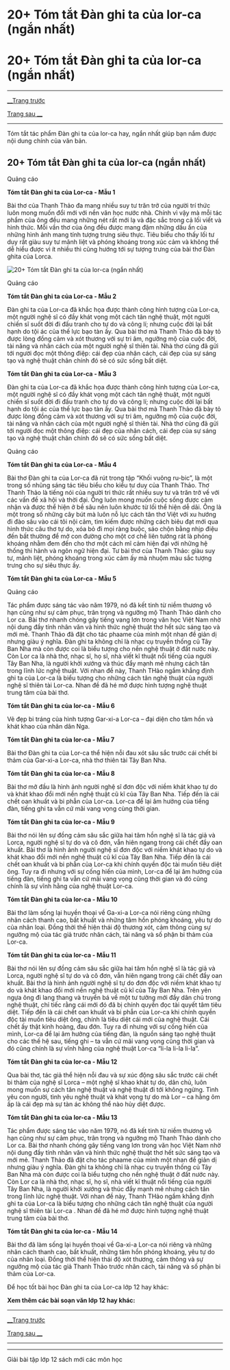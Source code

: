 # 20+ Tóm tắt Đàn ghi ta của lor-ca (ngắn nhất)

# 20+ Tóm tắt Đàn ghi ta của lor-ca (ngắn nhất)

* * *

[__Trang trước](https://vietjack.com/soan-van-lop-12/dan-ghi-ta-cua-lor-ca.jsp)

[Trang sau __](https://vietjack.com/soan-van-lop-12/dan-ghi-ta-cua-lor-ca.jsp)

* * *

Tóm tắt tác phẩm Đàn ghi ta của lor-ca hay, ngắn nhất giúp bạn nắm được nội dung chính của văn bản.

## 20+ Tóm tắt Đàn ghi ta của lor-ca (ngắn nhất)

Quảng cáo

**Tóm tắt Đàn ghi ta của Lor-ca - Mẫu 1**

Bài thơ của Thanh Thảo đa mang nhiều suy tư trăn trở của người trí thức luôn mong muốn đổi mới với nền văn học nước nhà. Chính vì vậy mà mỗi tác phẩm của ông đều mang những nét rất mới lạ và đặc sắc trong cả lối viết và hình thức. Mỗi vần thơ của ông đều được mang đậm những dấu ấn của những hình ảnh mang tính tượng trưng siêu thực. Tiêu biểu cho thấy lối tư duy rất giàu suy tư mãnh liệt và phóng khoáng trong xúc cảm và không thể dễ hiểu được vì ít nhiều thì cũng hướng tới sự tượng trưng của bài thơ Đàn ghita của Lorca.

![20+ Tóm tắt Đàn ghi ta của lor-ca \(ngắn nhất\)](https://vietjack.com/soan-van-lop-12/images/tom-tat-dan-ghi-ta-cua-lor-ca.PNG)

Quảng cáo

**Tóm tắt Đàn ghi ta của Lor-ca - Mẫu 2**

Đàn ghi ta của Lor-ca đã khắc họa được thành công hình tượng của Lor-ca, một người nghệ sĩ có đầy khát vọng một cách tân nghệ thuật, một người chiến sĩ suốt đời đi đấu tranh cho tự do và công lí; nhưng cuộc đời lại bất hạnh do tội ác của thế lực bạo tàn ấy. Qua bài thơ mà Thanh Thảo đã bày tỏ được lòng đồng cảm và xót thương với sự tri âm, ngưỡng mộ của cuộc đời, tài năng và nhân cách của một người nghệ sĩ thiên tài. Nhà thơ cũng đã gửi tới người đọc một thông điệp: cái đẹp của nhân cách, cái đẹp của sự sáng tạo và nghệ thuật chân chính đó sẽ có sức sống bất diệt.

**Tóm tắt Đàn ghi ta của Lor-ca - Mẫu 3**

Đàn ghi ta của Lor-ca đã khắc họa được thành công hình tượng của Lor-ca, một người nghệ sĩ có đầy khát vọng một cách tân nghệ thuật, một người chiến sĩ suốt đời đi đấu tranh cho tự do và công lí; nhưng cuộc đời lại bất hạnh do tội ác của thế lực bạo tàn ấy. Qua bài thơ mà Thanh Thảo đã bày tỏ được lòng đồng cảm và xót thương với sự tri âm, ngưỡng mộ của cuộc đời, tài năng và nhân cách của một người nghệ sĩ thiên tài. Nhà thơ cũng đã gửi tới người đọc một thông điệp: cái đẹp của nhân cách, cái đẹp của sự sáng tạo và nghệ thuật chân chính đó sẽ có sức sống bất diệt.

Quảng cáo

**Tóm tắt Đàn ghi ta của Lor-ca - Mẫu 4**

Bài thơ Đàn ghi ta của Lor-ca đã rút trong tập “Khối vuông ru-bic”, là một trong số nhũng sáng tác tiêu biểu cho kiểu tư duy của Thanh Thảo. Thơ Thanh Thảo là tiếng nói của người tri thức rất nhiều suy tư và trăn trở về với các vấn đề xã hội và thời đại. Ông luôn mong muốn cuộc sống được cảm nhận và được thể hiện ở bề sâu nên luôn khước từ lối thể hiện dễ dãi. Ông là một trong số những cây bút mà luôn nỗ lực cách tân thơ Việt với xu hướng đi đào sâu vào cái tôi nội cảm, tìm kiếm được những cách biêu đạt mới qua hình thức câu thơ tự do, xóa bỏ đi mọi ràng buộc, sáo chộn bằng nhịp điệu đến bất thường để mở con đường cho một cơ chế liên tưởng rát là phóng khoáng nhằm đem đến cho thơ một cách mĩ cảm hiện đại với những hệ thống thi hảnh và ngôn ngữ hiện đại. Tư bài thơ của Thanh Thảo: giàu suy tư, mãnh liệt, phóng khoáng trong xúc cảm ấy mà nhuộm màu sắc tượng trưng cho sự siêu thực ấy.

**Tóm tắt Đàn ghi ta của Lor-ca - Mẫu 5**

Quảng cáo

Tác phẩm được sáng tác vào năm 1979, nó đã kết tinh từ niềm thương vô hạn cũng như sự cảm phục, trân trọng và ngưỡng mộ Thanh Thảo dành cho Lor ca. Bài thơ nhanh chóng gây tiếng vang lơn trong văn học Việt Nam nhờ nội dung đầy tính nhân văn và hình thức nghệ thuật thơ hết sức sáng tạo và mới mẻ. Thanh Thảo đã đặt cho tác phaame của mình một nhan đề giản dị nhưng giàu ý nghĩa. Đàn ghi ta không chỉ là nhạc cụ truyền thống củ Tây Ban Nha mà còn được coi là biểu tượng cho nền nghệ thuật ở đất nước này. Còn Lor ca là nhà thơ, nhạc sĩ, họ sĩ, nhà viết kĩ thuật nổi tiếng của người Tây Ban Nha, là người khởi xướng và thúc đẩy mạnh mẽ nhưng cách tân trong lĩnh lức nghệ thuật. Với nhan đề này, Thanh THảo ngầm khẳng định ghi ta của Lor-ca là biểu tượng cho những cách tân nghệ thuật của người nghệ sĩ thiên tài Lor-ca. Nhan đề đã hé mở được hình tượng nghệ thuật trung tâm của bài thơ.

**Tóm tắt Đàn ghi ta của lor-ca - Mẫu 6**

Vẻ đẹp bi tráng của hình tượng Gar-xi-a Lor-ca – đại diện cho tâm hồn và khát khao của nhân dân Nga.

**Tóm tắt Đàn ghi ta của lor-ca - Mẫu 7**

Bài thơ Đàn ghi ta của Lor-ca thể hiện nỗi đau xót sâu sắc trước cái chết bi thảm của Gar-xi-a Lor-ca, nhà thơ thiên tài Tây Ban Nha.

**Tóm tắt Đàn ghi ta của lor-ca - Mẫu 8**

Bài thơ mở đầu là hình ảnh người nghệ sĩ đơn độc với niềm khát khao tự do và khát khao đổi mới nền nghệ thuật cũ kĩ của Tây Ban Nha. Tiếp đến là cái chết oan khuất và bi phẫn của Lor-ca. Lor-ca để lại âm hưởng của tiếng đàn, tiếng ghi ta vẫn cứ mãi vang vọng cùng thời gian.

**Tóm tắt Đàn ghi ta của lor-ca - Mẫu 9**

Bài thơ nói lên sự đồng cảm sâu sắc giữa hai tâm hồn nghệ sĩ là tác giả và Lorca, người nghệ sĩ tự do và cô đơn, vẫn hiên ngang trong cái chết đầy oan khuất. Bài thơ là hình ảnh người nghệ sĩ đơn độc với niềm khát khao tự do và khát khao đổi mới nền nghệ thuật cũ kĩ của Tây Ban Nha. Tiếp đến là cái chết oan khuất và bi phẫn của Lor-ca khi chính quyền độc tài muốn tiêu diệt ông. Tuy ra đi nhưng với sự cống hiến của mình, Lor-ca để lại âm hưởng của tiếng đàn, tiếng ghi ta vẫn cứ mãi vang vọng cũng thời gian và đó cũng chính là sự vĩnh hằng của nghệ thuật Lor-ca.

**Tóm tắt Đàn ghi ta của lor-ca - Mẫu 10**

Bài thơ làm sống lại huyền thoại về Ga-xi-a Lor-ca nói riêng cùng những nhân cách thanh cao, bất khuất và những tâm hồn phóng khoáng, yêu tự do của nhân loại. Đồng thời thể hiện thái độ thương xót, cảm thông cùng sự ngưỡng mộ của tác giả trước nhân cách, tài năng và số phận bi thảm của Lor-ca.

**Tóm tắt Đàn ghi ta của lor-ca - Mẫu 11**

Bài thơ nói lên sự đồng cảm sâu sắc giữa hai tâm hồn nghệ sĩ là tác giả và Lorca, người nghệ sĩ tự do và cô đơn, vẫn hiên ngang trong cái chết đầy oan khuất. Bài thơ là hình ảnh người nghệ sĩ tự do đơn độc với niềm khát khao tự do và khát khao đổi mới nền nghệ thuật cũ kĩ của Tây Ban Nha. Trên yên ngựa ông đi lang thang và truyền bá về một tư tưởng mới đầy dân chủ trong nghệ thuật, chỉ tiếc rằng cái mới đó đã bị chính quyền đọc tài quyết tâm tiêu diệt. Tiếp đến là cái chết oan khuất và bi phẫn của Lor-ca khi chính quyền độc tài muốn tiêu diệt ông, chính là tiêu diệt cái mới của nghệ thuật. Cái chết ấy thật kinh hoàng, đau đớn. Tuy ra đi nhưng với sự cống hiến của mình, Lor-ca để lại âm hưởng của tiếng đàn, là nguồn sáng tạo nghệ thuật cho các thế hệ sau, tiếng ghi – ta vẫn cứ mãi vang vọng cũng thời gian và đó cũng chính là sự vĩnh hằng của nghệ thuật Lor-ca “li-la li-la li-la”.

**Tóm tắt Đàn ghi ta của lor-ca - Mẫu 12**

Qua bài thơ, tác giả thể hiện nỗi đau và sự xúc động sâu sắc trước cái chết bi thảm của nghệ sĩ Lorca – một nghệ sĩ khao khát tự do, dân chủ, luôn mong muốn sự cách tân nghệ thuật và nghệ thuật đi tới không ngừng. Tình yêu con người, tình yêu nghệ thuật và khát vọng tự do mà Lor – ca hằng ôm ấp là cái đẹp mà sự tàn ác không thể nào hủy diệt được.

**Tóm tắt Đàn ghi ta của lor-ca - Mẫu 13**

Tác phẩm được sáng tác vào năm 1979, nó đã kết tinh từ niềm thương vô hạn cũng như sự cảm phục, trân trọng và ngưỡng mộ Thanh Thảo dành cho Lor ca. Bài thơ nhanh chóng gây tiếng vang lơn trong văn học Việt Nam nhờ nội dung đầy tính nhân văn và hình thức nghệ thuật thơ hết sức sáng tạo và mới mẻ. Thanh Thảo đã đặt cho tác phaame của mình một nhan đề giản dị nhưng giàu ý nghĩa. Đàn ghi ta không chỉ là nhạc cụ truyền thống củ Tây Ban Nha mà còn được coi là biểu tượng cho nền nghệ thuật ở đất nước này. Còn Lor ca là nhà thơ, nhạc sĩ, họ sĩ, nhà viết kĩ thuật nổi tiếng của người Tây Ban Nha, là người khởi xướng và thúc đẩy mạnh mẽ nhưng cách tân trong lĩnh lức nghệ thuật. Với nhan đề này, Thanh THảo ngầm khẳng định ghi ta của Lor-ca là biểu tượng cho những cách tân nghệ thuật của người nghệ sĩ thiên tài Lor-ca . Nhan đề đã hé mở được hình tượng nghệ thuật trung tâm của bài thơ.

**Tóm tắt Đàn ghi ta của lor-ca - Mẫu 14**

Bài thơ đã làm sống lại huyền thoại về Ga-xi-a Lor-ca nói riêng và những nhân cách thanh cao, bất khuất, những tâm hồn phóng khoáng, yêu tự do của nhân loại. Đồng thời thể hiện thái độ xót thương, cảm thông và sự ngưỡng mộ của tác giả Thanh Thảo trước nhân cách, tài năng và số phận bi thảm của Lor-ca.

Để học tốt bài học Đàn ghi ta của Lor-ca lớp 12 hay khác:

**Xem thêm các bài soạn văn lớp 12 hay khác:**

* * *

[__Trang trước](https://vietjack.com/soan-van-lop-12/dan-ghi-ta-cua-lor-ca.jsp)

[Trang sau __](https://vietjack.com/soan-van-lop-12/dan-ghi-ta-cua-lor-ca.jsp)

* * *

* * *

Giải bài tập lớp 12 sách mới các môn học
